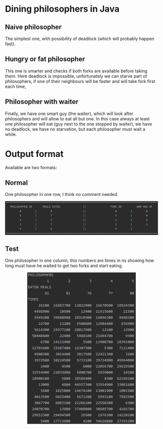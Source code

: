 # Dining philosophers in Java

## Naive philosopher
The simplest one, with possibility of deadlock (which will probably happen fast). 

## Hungry or fat philosopher
This one is smarter and checks if both forks are available before taking them. Here deadlock is impossible, unfortunately we can starve part of philosophers, if one of their neighbours will be faster and will take fork first each time, 

## Philosopher with waiter
Finally, we have one smart guy (the waiter), which will look after philosophers and will allow to eat all but one. In this case always at least one philosopher will eat (guy next to the one stopped by waiter), we have no deadlock, we have no starvation, but each philosopher must wait a while.


# Output format
Available are two formats:

## Normal
One philosopher in one row, I think no comment needed.

<p align="center">
  <img src="exout.png">
</p>


## Test
One philosopher in one column, this numbers are times in ns showing how long must have he waited to get two forks and start eating.

<p align="center">
  <img src="exout2.png">
</p>